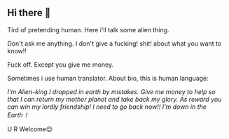 ## Hi there 👋

Tird of pretending human. Here i'll talk some alien thing.

Don't ask me anything. I don't give a fucking! shit! about what you want to know!!

Fuck off. Except you give me money.

Sometimes i use human translator. About bio, this is human language:

_I'm Alien-king.I dropped in earth by mistakes. Give me money to help so that I can return my mother planet and take back my glory. As reward you can win my lordly friendship! I need to go back now!! I’m down in the Earth！_

U R Welcome😊


<!--
#### AriatheAlian/AriatheAlian** is a ✨ _special_ ✨ repository because its `README.md` (this file) appears on your GitHub profile.
**Aria here! Fuck yourself.**
**Here are some ideas to get you started:

- 🔭 I’m currently working on ...
- 🌱 I’m currently learning ...
- 👯 I’m looking to collaborate on ...
- 🤔 I’m looking for help with ...
- 💬 Ask me about ...
- 📫 How to reach me: ...
- 😄 Pronouns: ...
- ⚡ Fun fact: ...
-->
